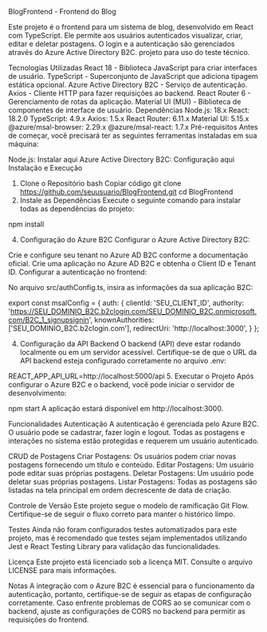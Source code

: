 BlogFrontend - Frontend do Blog

Este projeto é o frontend para um sistema de blog, desenvolvido em React com TypeScript. 
Ele permite aos usuários autenticados visualizar, criar, editar e deletar postagens. 
O login e a autenticação são gerenciados através do Azure Active Directory B2C.
projeto para uso do teste técnico.

Tecnologias Utilizadas
React 18 - Biblioteca JavaScript para criar interfaces de usuário.
TypeScript - Superconjunto de JavaScript que adiciona tipagem estática opcional.
Azure Active Directory B2C - Serviço de autenticação.
Axios - Cliente HTTP para fazer requisições ao backend.
React Router 6 - Gerenciamento de rotas da aplicação.
Material UI (MUI) - Biblioteca de componentes de interface de usuário.
Dependências
Node.js: 18.x
React: 18.2.0
TypeScript: 4.9.x
Axios: 1.5.x
React Router: 6.11.x
Material UI: 5.15.x
@azure/msal-browser: 2.29.x
@azure/msal-react: 1.7.x
Pré-requisitos
Antes de começar, você precisará ter as seguintes ferramentas instaladas em sua máquina:

Node.js: Instalar aqui
Azure Active Directory B2C: Configuração aqui
Instalação e Execução
1. Clone o Repositório
bash
Copiar código
git clone https://github.com/seuusuario/BlogFrontend.git
cd BlogFrontend
2. Instale as Dependências
Execute o seguinte comando para instalar todas as dependências do projeto:

npm install

4. Configuração do Azure B2C
Configurar o Azure Active Directory B2C:

Crie e configure seu tenant no Azure AD B2C conforme a documentação oficial.
Crie uma aplicação no Azure AD B2C e obtenha o Client ID e Tenant ID.
Configurar a autenticação no frontend:

No arquivo src/authConfig.ts, insira as informações da sua aplicação B2C:

export const msalConfig = {
  auth: {
    clientId: 'SEU_CLIENT_ID',
    authority: 'https://SEU_DOMINIO_B2C.b2clogin.com/SEU_DOMINIO_B2C.onmicrosoft.com/B2C_1_signupsignin',
    knownAuthorities: ['SEU_DOMINIO_B2C.b2clogin.com'],
    redirectUri: 'http://localhost:3000',
  }
};

4. Configuração da API Backend
O backend (API) deve estar rodando localmente ou em um servidor acessível.
Certifique-se de que o URL da API backend esteja configurado corretamente no arquivo .env:

REACT_APP_API_URL=http://localhost:5000/api
5. Executar o Projeto
Após configurar o Azure B2C e o backend, você pode iniciar o servidor de desenvolvimento:

npm start
A aplicação estará disponível em http://localhost:3000.

Funcionalidades
Autenticação
A autenticação é gerenciada pelo Azure B2C. O usuário pode se cadastrar, fazer login e logout. Todas as postagens e interações no sistema estão protegidas e requerem um usuário autenticado.

CRUD de Postagens
Criar Postagens: Os usuários podem criar novas postagens fornecendo um título e conteúdo.
Editar Postagens: Um usuário pode editar suas próprias postagens.
Deletar Postagens: Um usuário pode deletar suas próprias postagens.
Listar Postagens: Todas as postagens são listadas na tela principal em ordem decrescente de data de criação.

Controle de Versão
Este projeto segue o modelo de ramificação Git Flow. Certifique-se de seguir o fluxo correto para manter o histórico limpo.

Testes
Ainda não foram configurados testes automatizados para este projeto, mas é recomendado que testes sejam implementados utilizando Jest e React Testing Library para validação das funcionalidades.

Licença
Este projeto está licenciado sob a licença MIT. Consulte o arquivo LICENSE para mais informações.

Notas
A integração com o Azure B2C é essencial para o funcionamento da autenticação, portanto, certifique-se de seguir as etapas de configuração corretamente.
Caso enfrente problemas de CORS ao se comunicar com o backend, ajuste as configurações de CORS no backend para permitir as requisições do frontend.
